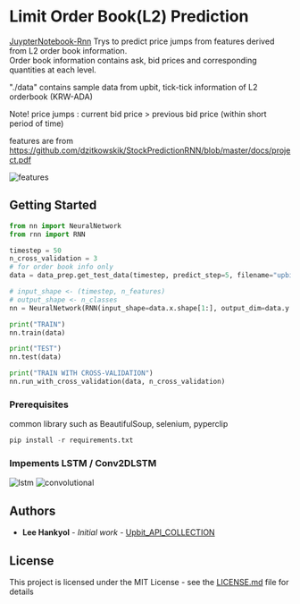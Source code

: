 # Limit Order Book(L2) Prediction

[JuypterNotebook-Rnn](https://github.com/miroblog/limit_orderbook_prediction/blob/master/nn_example.ipynb)
 Trys to predict price jumps from features derived from L2 order book information.    
Order book information contains ask, bid prices and corresponding quantities at each level.
  
"./data" contains sample data from upbit, tick-tick information of L2 orderbook (KRW-ADA)

Note! price jumps : current bid price > previous bid price (within short period of time) 

features are from https://github.com/dzitkowskik/StockPredictionRNN/blob/master/docs/project.pdf    

![features](https://github.com/miroblog/limit_orderbook_prediction/blob/master/features.png)  

## Getting Started

```python
from nn import NeuralNetwork
from rnn import RNN

timestep = 50
n_cross_validation = 3
# for order book info only
data = data_prep.get_test_data(timestep, predict_step=5, filename="upbit_l2_orderbook_ADA")

# input_shape <- (timestep, n_features)
# output_shape <- n_classes
nn = NeuralNetwork(RNN(input_shape=data.x.shape[1:], output_dim=data.y.shape[1]), class_weight={0: 1., 1: 1., 2: 1.})

print("TRAIN")
nn.train(data)

print("TEST")
nn.test(data)

print("TRAIN WITH CROSS-VALIDATION")
nn.run_with_cross_validation(data, n_cross_validation)

```

### Prerequisites

common library such as BeautifulSoup, selenium, pyperclip

```python
pip install -r requirements.txt
```
### Impements LSTM / Conv2DLSTM 
![lstm](https://github.com/miroblog/limit_orderbook_prediction/blob/master/lstm.jpg)
![convolutional](https://github.com/miroblog/limit_orderbook_prediction/blob/master/convolutional.png)

## Authors

* **Lee Hankyol** - *Initial work* - [Upbit_API_COLLECTION](https://github.com/miroblog/limit_orderbook_prediction)

## License

This project is licensed under the MIT License - see the [LICENSE.md](LICENSE.md) file for details
